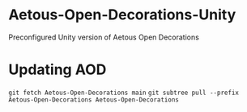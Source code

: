 # Aetous-Open-Decorations-Unity
Preconfigured Unity version of Aetous Open Decorations

# Updating AOD
`git fetch Aetous-Open-Decorations main`
`git subtree pull --prefix Aetous-Open-Decorations Aetous-Open-Decorations`
